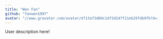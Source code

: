 ```yaml
---
title: "Wen Fan"
github: "fanwen1997"
avatar: "//www.gravatar.com/avatar/d713af3d0dc1df2d247f21eb297db9fb?d=identicon"
---
```


User description here!
